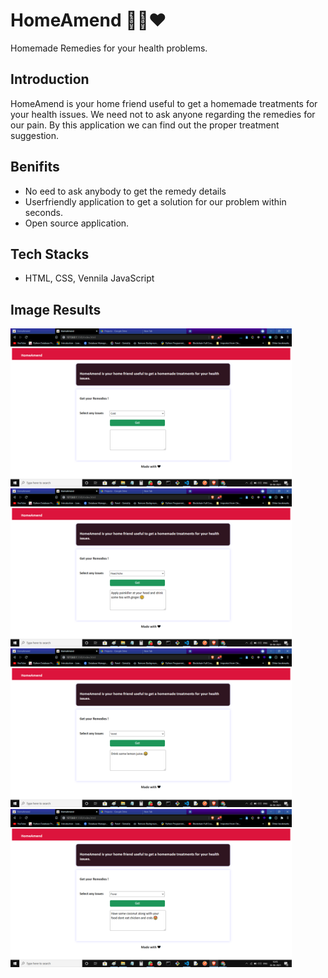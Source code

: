 # HomeAmend 👨‍⚕️❤
Homemade Remedies for your health problems.

## Introduction
HomeAmend is your home friend useful to get a 
homemade treatments for your health issues. We need not to ask anyone regarding 
the remedies for our pain. By this application we can find out the proper treatment suggestion.

## Benifits
- No eed to ask anybody to get the remedy details
- Userfriendly application to get a solution for our problem within seconds.
- Open source application.

## Tech Stacks
- HTML, CSS, Vennila JavaScript

## Image Results
<img src="/Image Results/img1.png" width="450px"><img src="/Image Results/img2.png" width="450px">
<img src="/Image Results/img3.png" width="450px"><img src="/Image Results/img5.png" width="450px">



